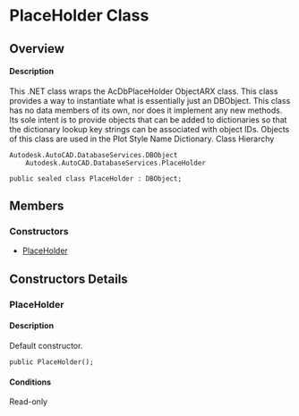 # PlaceHolder Class

## Overview

#### Description
This .NET class wraps the AcDbPlaceHolder ObjectARX class. 
This class provides a way to instantiate what is essentially just an DBObject. This class has no data members of its own, nor does it implement any new methods. Its sole intent is to provide objects that can be added to dictionaries so that the dictionary lookup key strings can be associated with object IDs. 
Objects of this class are used in the Plot Style Name Dictionary.
Class Hierarchy
```text
Autodesk.AutoCAD.DatabaseServices.DBObject
    Autodesk.AutoCAD.DatabaseServices.PlaceHolder
```

```text
public sealed class PlaceHolder : DBObject;
```

## Members

### Constructors

- [PlaceHolder](#placeholder)


## Constructors Details

### PlaceHolder

#### Description
Default constructor.
```text
public PlaceHolder();
```

#### Conditions
Read-only